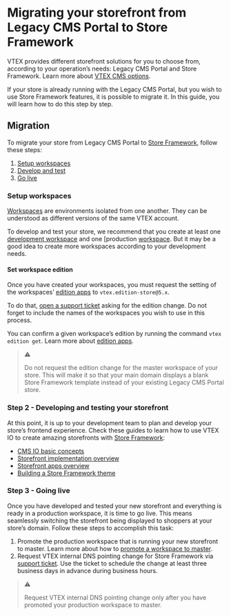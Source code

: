 # Migrating your storefront from Legacy CMS Portal to Store Framework

VTEX provides different storefront solutions for you to choose from, according to your operation’s needs: Legacy CMS Portal and Store Framework. Learn more about [VTEX CMS options](https://help.vtex.com/tracks/cms--2YcpgIljVaLVQYMzxQbc3z).

If your store is already running with the Legacy CMS Portal, but you wish to use Store Framework features, it is possible to migrate it. In this guide, you will learn how to do this step by step.

## Migration

To migrate your store from Legacy CMS Portal to [Store Framework](https://developers.vtex.com/vtex-developer-docs/docs/vtex-io-documentation-what-is-vtex-store-framework), follow these steps:
1. [Setup workspaces](#setup-workspaces)
2. [Develop and test](#develop-and-test)
3. [Go live](#go-live)

### Setup workspaces

[Workspaces](https://developers.vtex.com/vtex-developer-docs/docs/vtex-io-documentation-workspace) are environments isolated from one another. They can be understood as different versions of the same VTEX account.

To develop and test your store, we recommend that you create at least one [development workspace](https://developers.vtex.com/vtex-developer-docs/docs/vtex-io-documentation-creating-a-development-workspace) and one [production [workspace](https://developers.vtex.com/vtex-developer-docs/docs/vtex-io-documentation-creating-a-production-workspace). But it may be a good idea to create more workspaces according to your development needs.

#### Set workspace edition

Once you have created your workspaces, you must request the setting of the workspaces’ [edition apps](https://developers.vtex.com/vtex-developer-docs/docs/vtex-io-documentation-edition-app) to `vtex.edition-store@5.x`.

To do that, [open a support ticket](https://help.vtex.com/en/support) asking for the edition change. Do not forget to include the names of the workspaces you wish to use in this process.

You can confirm a given workspace’s edition by running the command `vtex edition get`. Learn more about [edition apps](https://developers.vtex.com/vtex-developer-docs/docs/vtex-io-documentation-edition-app).

> ⚠️
>
> Do not request the edition change for the master workspace of your store. This will make it so that your main domain displays a blank Store Framework template instead of your existing Legacy CMS Portal store.

### Step 2 - Developing and testing your storefront

At this point, it is up to your development team to plan and develop your store’s frontend experience. Check these guides to learn how to use VTEX IO to create amazing storefronts with [Store Framework](https://developers.vtex.com/vtex-developer-docs/docs/vtex-io-documentation-what-is-vtex-store-framework):
- [CMS IO basic concepts](https://help.vtex.com/tracks/cms--2YcpgIljVaLVQYMzxQbc3z/4yB9wSl79cArd68aRBnBZ2)
- [Storefront implementation overview](https://developers.vtex.com/vtex-developer-docs/docs/storefront-implementation)
- [Storefront apps overview](https://developers.vtex.com/vtex-developer-docs/docs/store-framework-apps)
- [Building a Store Framework theme](https://developers.vtex.com/vtex-developer-docs/docs/getting-started-3)

### Step 3 - Going live

Once you have developed and tested your new storefront and everything is ready in a production workspace, it is time to go live. This means seamlessly switching the storefront being displayed to shoppers at your store’s domain. Follow these steps to accomplish this task:

1. Promote the production workspace that is running your new storefront to master. Learn more about how to [promote a workspace to master](https://developers.vtex.com/vtex-developer-docs/docs/vtex-io-documentation-promoting-a-workspace-to-master).
2. Request VTEX internal DNS pointing change for Store Framework via [support ticket](https://help.vtex.com/en/support). Use the ticket to schedule the change at least three business days in advance during business hours.

> ⚠️
>
> Request VTEX internal DNS pointing change only after you have promoted your production workspace to master.
